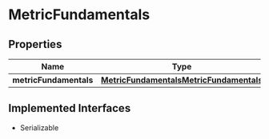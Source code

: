 

# MetricFundamentals


## Properties

Name | Type | Description | Notes
------------ | ------------- | ------------- | -------------
**metricFundamentals** | [**MetricFundamentalsMetricFundamentals**](MetricFundamentalsMetricFundamentals.md) |  |  [optional]


## Implemented Interfaces

* Serializable


